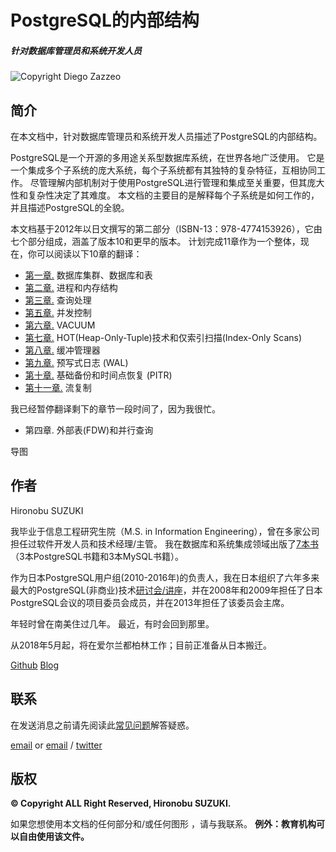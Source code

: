 # PostgreSQL的内部结构 

##### 针对数据库管理员和系统开发人员 

![Copyright Diego Zazzeo](https://github.com/yonj1e/The-Internals-of-PostgreSQL/blob/master/imgs/ch0/puestas-fauna-mecanica-c.png?raw=true)

## 简介

在本文档中，针对数据库管理员和系统开发人员描述了PostgreSQL的内部结构。 

PostgreSQL是一个开源的多用途关系型数据库系统，在世界各地广泛使用。 它是一个集成多个子系统的庞大系统，每个子系统都有其独特的复杂特征，互相协同工作。 尽管理解内部机制对于使用PostgreSQL进行管理和集成至关重要，但其庞大性和复杂性决定了其难度。 本文档的主要目的是解释每个子系统是如何工作的，并且描述PostgreSQL的全貌。

本文档基于2012年以日文撰写的第二部分（ISBN-13：978-4774153926），它由七个部分组成，涵盖了版本10和更早的版本。 计划完成11章作为一个整体，现在，你可以阅读以下10章的翻译：

- [第一章.](ch1.md) 数据库集群、数据库和表
- [第二章.](ch2.md) 进程和内存结构
- [第三章.](ch3.md) 查询处理
- [第五章.](ch5.md) 并发控制
- [第六章.](ch6.md) VACUUM
- [第七章.](ch7.md) HOT(Heap-Only-Tuple)技术和仅索引扫描(Index-Only Scans)
- [第八章.](ch8.md) 缓冲管理器
- [第九章.](ch9.md) 预写式日志 (WAL)
- [第十章.](ch10.md) 基础备份和时间点恢复 (PITR)
- [第十一章.](ch11.md) 流复制

我已经暂停翻译剩下的章节一段时间了，因为我很忙。 

- 第四章. 外部表(FDW)和并行查询

导图

 

## 作者

Hironobu SUZUKI

我毕业于信息工程研究生院（M.S. in Information Engineering），曾在多家公司担任过软件开发人员和技术经理/主管。 我在数据库和系统集成领域出版了[7本书](https://www.amazon.co.jp/s/ref=dp_byline_sr_book_1?ie=UTF8&field-author=%E9%88%B4%E6%9C%A8+%E5%95%93%E4%BF%AE&search-alias=books-jp&text=%E9%88%B4%E6%9C%A8+%E5%95%93%E4%BF%AE&sort=relevancerank)（3本PostgreSQL书籍和3本MySQL书籍）。

作为日本PostgreSQL用户组(2010-2016年)的负责人，我在日本组织了六年多来最大的PostgreSQL(非商业)技术[研讨会/讲座](http://www.postgresql.jp/wg/shikumi/)，并在2008年和2009年担任了日本PostgreSQL会议的项目委员会成员，并在2013年担任了该委员会主席。 

年轻时曾在南美住过几年。 最近，有时会回到那里。

从2018年5月起，将在爱尔兰都柏林工作；目前正准备从日本搬迁。 

[Github](https://github.com/s-hironobu/)   [Blog](http://www.interdb.jp/blog/)

## 联系

在发送消息之前请先阅读此[常见问题](http://www.interdb.jp/pg/faq.html)解答疑惑。 

[email](mailto:info@interdb.jp) or [email](mailto:interdb.mx@gmail.com)  / [twitter](http://twitter.com/suzuki_hironobu)

## 版权

**© Copyright ALL Right Reserved, Hironobu SUZUKI.**

如果您想使用本文档的任何部分和/或任何图形 ，请与我联系。 **例外：教育机构可以自由使用该文件。**
